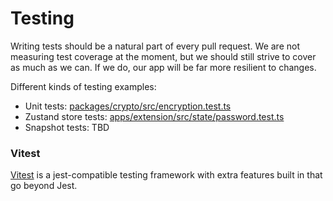 # Testing

Writing tests should be a natural part of every pull request. We are not measuring
test coverage at the moment, but we should still strive to cover as
much as we can. If we do, our app will be far more resilient to changes.

Different kinds of testing examples:

- Unit tests: [packages/crypto/src/encryption.test.ts](../packages/crypto/src/encryption.test.ts)
- Zustand store tests: [apps/extension/src/state/password.test.ts](../apps/extension/src/state/password.test.ts)
- Snapshot tests: TBD

### Vitest

[Vitest](https://vitest.dev/) is a jest-compatible testing framework with extra features built in that go beyond Jest.

